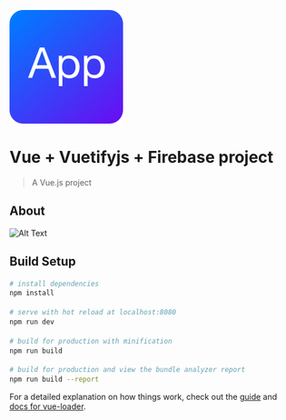 ![Alt Text](https://github.com/janisrozenfelds/Vue-Vuetifyjs-Firebase/blob/master/static/app_logo_icon.svg)

# Vue + Vuetifyjs + Firebase project

> A Vue.js project

## About
![Alt Text](https://thumbs.gfycat.com/VacantMealyHypacrosaurus-size_restricted.gif)






## Build Setup

``` bash
# install dependencies
npm install

# serve with hot reload at localhost:8080
npm run dev

# build for production with minification
npm run build

# build for production and view the bundle analyzer report
npm run build --report
```

For a detailed explanation on how things work, check out the [guide](http://vuejs-templates.github.io/webpack/) and [docs for vue-loader](http://vuejs.github.io/vue-loader).
